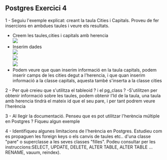 ## Postgres Exercici 4

1 - Seguiu l'exemple explicat: creant la taula Cities i Capitals. Proveu de fer insercions en ambdues taules i veure els resultats.

<ul>
  <li>Creem les taules,cities i capitals amb herencia<br><img src="https://github.com/Xavi678/Postgres4/blob/master/imatges/Selecci%C3%B3n_002.png"/><br></li><li>Inserim dades<br><img src="https://github.com/Xavi678/Postgres4/blob/master/imatges/Selecci%C3%B3n_003.png"/><br>
  <img src="https://github.com/Xavi678/Postgres4/blob/master/imatges/Selecci%C3%B3n_004.png"/><br>
  <img src="https://github.com/Xavi678/Postgres4/blob/master/imatges/Selecci%C3%B3n_005.png"/></li>
  <li>Podem veure que quan inserim informació en la taula capitals, podem inserir camps de les cities degut a l'herencia, i que quan inserim informació a la classe capitals, aquesta també s'inserta a la classe cities</li>
 
</ul>

2 - Per què creieu que s'utilitza el tableoid ? i el pg_class ?
-S'utilitzen per obtenir informació sobre les taules, podem obtenir l'Id de la taula, una taula amb herencia tindrà el mateix id que el seu pare, i per tant podrem veure l'herència

3 - Al llegir la documentació. Penseu que es pot utilitzar l'herència múltiple en Postgres ? Fiqueu algun exemple

4 - Identifiqueu algunes limitacions de l'herència en Postgres. 
Estudieu com es propaguen les foreign keys o els canvis de taules etc.. d'una classe "pare" o superclasse a les seves classes "filles". 
Podeu consultar per les instruccions:SELECT, UPDATE, DELETE, ALTER TABLE,  ALTER TABLE ... RENAME, vauum, reindex).
